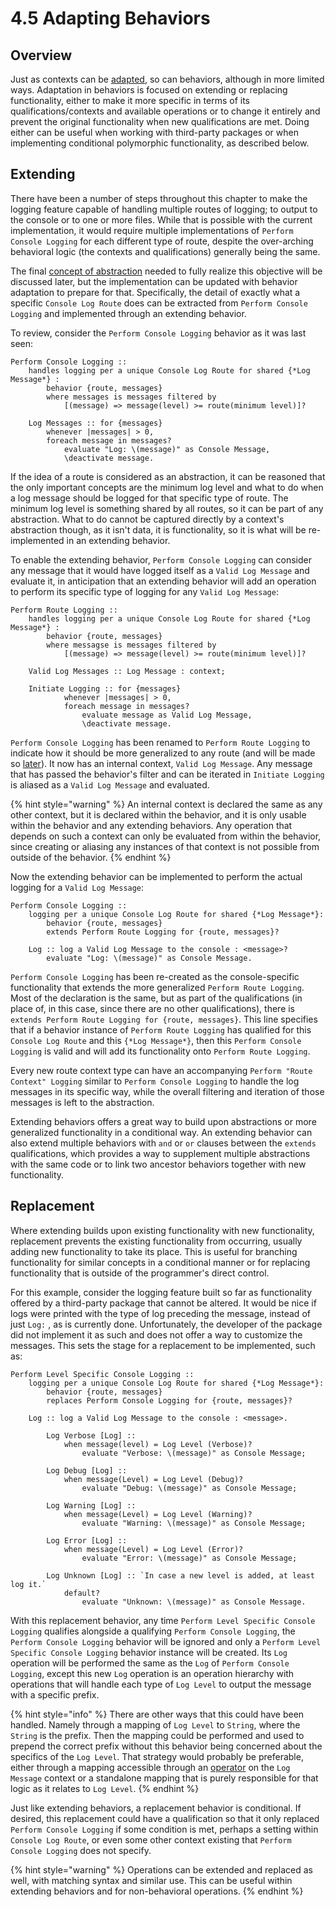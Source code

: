 # 4.5 Adapting Behaviors

## Overview

Just as contexts can be [adapted](../chapter-2-creating-context/2.3-adaptation.md), so can behaviors, although in more limited ways. Adaptation in behaviors is focused on extending or replacing functionality, either to make it more specific in terms of its qualifications/contexts and available operations or to change it entirely and prevent the original functionality when new qualifications are met. Doing either can be useful when working with third-party packages or when implementing conditional polymorphic functionality, as described below.

## Extending

There have been a number of steps throughout this chapter to make the logging feature capable of handling multiple routes of logging; to output to the console or to one or more files. While that is possible with the current implementation, it would require multiple implementations of `Perform Console Logging` for each different type of route, despite the over-arching behavioral logic (the contexts and qualifications) generally being the same.

The final [concept of abstraction](../chapter-6-abstracting-contexts/6.1-contracts.md#with-behaviors) needed to fully realize this objective will be discussed later, but the implementation can be updated with behavior adaptation to prepare for that. Specifically, the detail of exactly what a specific `Console Log Route` does can be extracted from `Perform Console Logging` and implemented through an extending behavior.

To review, consider the `Perform Console Logging` behavior as it was last seen:

```
Perform Console Logging :: 
    handles logging per a unique Console Log Route for shared {*Log Message*} : 
        behavior {route, messages}
        where messages is messages filtered by
            [(message) => message(level) >= route(minimum level)]?
    
    Log Messages :: for {messages}
        whenever |messages| > 0,
        foreach message in messages?
            evaluate "Log: \(message)" as Console Message,
            \deactivate message.
```

If the idea of a route is considered as an abstraction, it can be reasoned that the only important concepts are the minimum log level and what to do when a log message should be logged for that specific type of route. The minimum log level is something shared by all routes, so it can be part of any abstraction. What to do cannot be captured directly by a context's abstraction though, as it isn't data, it is functionality, so it is what will be re-implemented in an extending behavior.

To enable the extending behavior, `Perform Console Logging` can consider any message that it would have logged itself as a `Valid Log Message` and evaluate it, in anticipation that an extending behavior will add an operation to perform its specific type of logging for any `Valid Log Message`:

```
Perform Route Logging :: 
    handles logging per a unique Console Log Route for shared {*Log Message*} : 
        behavior {route, messages}
        where messagse is messages filtered by
            [(message) => message(level) >= route(minimum level)]?
    
    Valid Log Messages :: Log Message : context;
    
    Initiate Logging :: for {messages} 
            whenever |messages| > 0, 
            foreach message in messages?
                evaluate message as Valid Log Message,
                \deactivate message.
```

`Perform Console Logging` has been renamed to `Perform Route Logging` to indicate how it should be more generalized to any route (and will be made so [later](../chapter-6-abstracting-contexts/6.1-contracts.md#with-behaviors)). It now has an internal context, `Valid Log Message`. Any message that has passed the behavior's filter and can be iterated in `Initiate Logging` is aliased as a `Valid Log Message` and evaluated.

{% hint style="warning" %}
An internal context is declared the same as any other context, but it is declared within the behavior, and it is only usable within the behavior and any extending behaviors. Any operation that depends on such a context can only be evaluated from within the behavior, since creating or aliasing any instances of that context is not possible from outside of the behavior.
{% endhint %}

Now the extending behavior can be implemented to perform the actual logging for a `Valid Log Message`:

```
Perform Console Logging ::
    logging per a unique Console Log Route for shared {*Log Message*}: 
        behavior {route, messages}
        extends Perform Route Logging for {route, messages}?
        
    Log :: log a Valid Log Message to the console : <message>?
        evaluate "Log: \(message)" as Console Message.
```

`Perform Console Logging` has been re-created as the console-specific functionality that extends the more generalized `Perform Route Logging`. Most of the declaration is the same, but as part of the qualifications (in place of, in this case, since there are no other qualifications), there is `extends Perform Route Logging for {route, messages}`. This line specifies that if a behavior instance of `Perform Route Logging` has qualified for this `Console Log Route` and this `{*Log Message*}`, then this `Perform Console Logging` is valid and will add its functionality onto `Perform Route Logging`.

Every new route context type can have an accompanying `Perform "Route Context" Logging` similar to `Perform Console Logging` to handle the log messages in its specific way, while the overall filtering and iteration of those messages is left to the abstraction.

Extending behaviors offers a great way to build upon abstractions or more generalized functionality in a conditional way. An extending behavior can also extend multiple behaviors with `and` or `or` clauses between the `extends` qualifications, which provides a way to supplement multiple abstractions with the same code or to link two ancestor behaviors together with new functionality.



## Replacement

Where extending builds upon existing functionality with new functionality, replacement prevents the existing functionality from occurring, usually adding new functionality to take its place. This is useful for branching functionality for similar concepts in a conditional manner or for replacing functionality that is outside of the programmer's direct control.

For this example, consider the logging feature built so far as functionality offered by a third-party package that cannot be altered. It would be nice if logs were printed with the type of log preceding the message, instead of just `Log:` , as is currently done. Unfortunately, the developer of the package did not implement it as such and does not offer a way to customize the messages. This sets the stage for a replacement to be implemented, such as:

```
Perform Level Specific Console Logging ::
    logging per a unique Console Log Route for shared {*Log Message*}: 
        behavior {route, messages}
        replaces Perform Console Logging for {route, messages}?
        
    Log :: log a Valid Log Message to the console : <message>.
    
        Log Verbose [Log] :: 
            when message(level) = Log Level (Verbose)?
                evaluate "Verbose: \(message)" as Console Message;
        
        Log Debug [Log] :: 
            when message(Level) = Log Level (Debug)?
                evaluate "Debug: \(message)" as Console Message;
        
        Log Warning [Log] :: 
            when message(Level) = Log Level (Warning)?
                evaluate "Warning: \(message)" as Console Message;
        
        Log Error [Log] :: 
            when message(Level) = Log Level (Error)?
                evaluate "Error: \(message)" as Console Message;
        
        Log Unknown [Log] :: `In case a new level is added, at least log it.`
            default?
                evaluate "Unknown: \(message)" as Console Message.
```

With this replacement behavior, any time `Perform Level Specific Console Logging` qualifies alongside a qualifying `Perform Console Logging`, the `Perform Console Logging` behavior will be ignored and only a `Perform Level Specific Console Logging` behavior instance will be created. Its `Log` operation will be performed the same as the `Log` of `Perform Console Logging`, except this new `Log` operation is an operation hierarchy with operations that will handle each type of `Log Level` to output the message with a specific prefix.

{% hint style="info" %}
There are other ways that this could have been handled. Namely through a mapping of `Log Level` to `String`, where the `String` is the prefix. Then the mapping could be performed and used to prepend the correct prefix without this behavior being concerned about the specifics of the `Log Level`. That strategy would probably be preferable, either through a mapping accessible through an [operator](../chapter-2-creating-context/2.2-decorators.md#operators) on the `Log Message` context or a standalone mapping that is purely responsible for that logic as it relates to `Log Level`.
{% endhint %}

Just like extending behaviors, a replacement behavior is conditional. If desired, this replacement could have a qualification so that it only replaced `Perform Console Logging` if some condition is met, perhaps a setting within `Console Log Route`, or even some other context existing that `Perform Console Logging` does not specify.

{% hint style="warning" %}
Operations can be extended and replaced as well, with matching syntax and similar use. This can be useful within extending behaviors and for non-behavioral operations.
{% endhint %}

